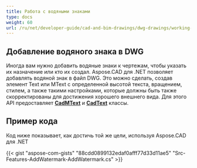 ```yaml
---
title: Работа с водяными знаками
type: docs
weight: 60
url: /ru/net/developer-guide/cad-and-bim-drawings/dwg-drawings/working-with-watermark/
---
```


## **Добавление водяного знака в DWG**

Иногда вам нужно добавить водяные знаки к чертежам, чтобы указать их назначение или кто их создал. Aspose.CAD для .NET позволяет добавлять водяной знак в файл DWG. Это можно сделать, создав элемент Text или MText с определенной высотой текста, вращением, стилем, а также такими настройками, которые должны быть также скорректированы для достижения хорошего внешнего вида. Для этого API предоставляет [**CadMText**](https://reference.aspose.com/cad/net/aspose.cad.fileformats.cad.cadobjects/cadmtext) и [**CadText**](https://reference.aspose.com/cad/net/aspose.cad.fileformats.cad.cadobjects/cadtext) классы.

## Пример кода

Код ниже показывает, как достичь той же цели, используя Aspose.CAD для .NET

{{< gist "aspose-com-gists" "88cdd0899132edaf0afff77d33d11ae5" "Src-Features-AddWatermark-AddWatermark.cs" >}}
